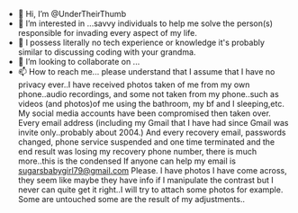 - 👋 Hi, I’m @UnderTheirThumb
- 👀 I’m interested in ...savvy individuals to help me solve the person(s) responsible for invading every aspect of my life. 
- 🌱 I possess literally no tech experience or knowledge it's probably similar to discussing coding with your grandma. 
- 💞️ I’m looking to collaborate on ...
- 📫 How to reach me... please understand that I assume that I have no privacy ever..I have received photos taken of me from my own phone..audio recordings, and some not taken from my phone..such as videos (and photos)of me using the bathroom, my bf and I sleeping,etc. My social media accounts have been compromised then taken over. Every email address (including my Gmail that I have had since Gmail was invite only..probably about 2004.) And every recovery email, passwords changed, phone service suspended and one time terminated and the end result was losing my recovery phone number, there is much more..this is the condensed 
If anyone can help my email is sugarsbabygirl79@gmail.com 
Please. 
I have photos I have come across, they seem like maybe they have info if I manipulate the contrast but I never can quite get it right..I will try to attach some photos for example. Some are untouched some are the result of my adjustments..
